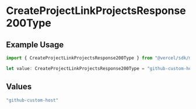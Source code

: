 # CreateProjectLinkProjectsResponse200Type

## Example Usage

```typescript
import { CreateProjectLinkProjectsResponse200Type } from "@vercel/sdk/models/createprojectop.js";

let value: CreateProjectLinkProjectsResponse200Type = "github-custom-host";
```

## Values

```typescript
"github-custom-host"
```